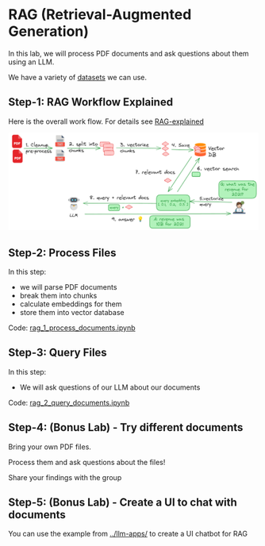 # RAG (Retrieval-Augmented Generation)

In this lab, we will process PDF documents and ask questions about them using an LLM.

We have a variety of [datasets](../data/) we can use.

## Step-1: RAG Workflow Explained

Here is the overall work flow.  For details see [RAG-explained](./RAG-explained.md)

![](../media/rag-overview-2.png)

## Step-2: Process Files

In this step: 

- we will parse PDF documents
- break them into chunks
- calculate embeddings for them
- store them into vector database

Code: [rag_1_process_documents.ipynb](rag_1_process_documents.ipynb)

## Step-3: Query Files

In this step: 

- We will ask questions of our LLM about our documents

Code: [rag_2_query_documents.ipynb](rag_2_query_documents.ipynb)

## Step-4: (Bonus Lab) - Try different documents

Bring your own PDF files.

Process them and ask questions about the files!

Share your findings with the group

## Step-5: (Bonus Lab) - Create a UI to chat with documents

You can use the example from [../llm-apps/](../llm-apps/) to create a UI chatbot for RAG